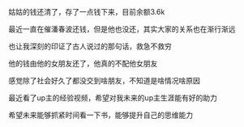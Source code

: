 姑姑的钱还清了，存了一点钱下来，目前余额3.6k

最近一直在催潘春波还钱，但是他也没还，其实大家的关系也在渐行渐远

也让我深刻的印证了古人说过的那句话，救急不救穷

他的钱由他的女朋友还了，他真的不配他女朋友

感觉除了社会好久了都没交到啥朋友，不知道是啥情况啥原因

最近看了up主的经验视频，希望对我未来的up主生涯能有好的助力

希望未来能够抓紧时间看一下书，能够提升自己的思维能力